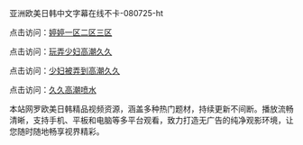 亚洲欧美日韩中文字幕在线不卡-080725-ht

点击访问：<a href="https://rtj-3zo.pages.dev/">婷婷一区二区三区</a>

点击访问：<a href="https://vassv.pages.dev/">玩弄少妇高潮久久</a>

点击访问：<a href="https://gsd-agv.pages.dev/">少妇被弄到高潮久久</a>

点击访问：<a href="https://gda-c7m.pages.dev/">久久高潮喷水</a>

本站网罗欧美日韩精品视频资源，涵盖多种热门题材，持续更新不间断。播放流畅清晰，支持手机、平板和电脑等多平台观看，致力打造无广告的纯净观影环境，让您随时随地畅享视界精彩。

<span style="display:none;">[Canonical link](https://github.com/linh20250708/linh5 ）</span>
